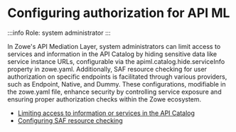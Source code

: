 # Configuring authorization for API ML

:::info Role: system administrator
:::

In Zowe's API Mediation Layer, system administrators can limit access to services and information in the API Catalog by hiding sensitive data like service instance URLs, configurable via the apiml.catalog.hide.serviceInfo property in zowe.yaml. Additionally, SAF resource checking for user authorization on specific endpoints is facilitated through various providers, such as Endpoint, Native, and Dummy. These configurations, modifiable in the zowe.yaml file, enhance security by controlling service exposure and ensuring proper authorization checks within the Zowe ecosystem.

- [Limiting access to information or services in the API Catalog](./configuration-limiting-access-to-info-or-services-in-api-catalog)
- [Configuring SAF resource checking](./configuration-saf-resource-checking)